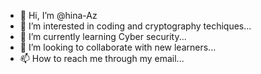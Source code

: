 - 👋 Hi, I’m @hina-Az
- 👀 I’m interested in coding and cryptography techiques...
- 🌱 I’m currently learning Cyber security...
- 💞️ I’m looking to collaborate with new learners...
- 📫 How to reach me through my email...

<!---
hina-Az/hina-Az is a ✨ special ✨ repository because its `README.md` (this file) appears on your GitHub profile.
You can click the Preview link to take a look at your changes.
--->
